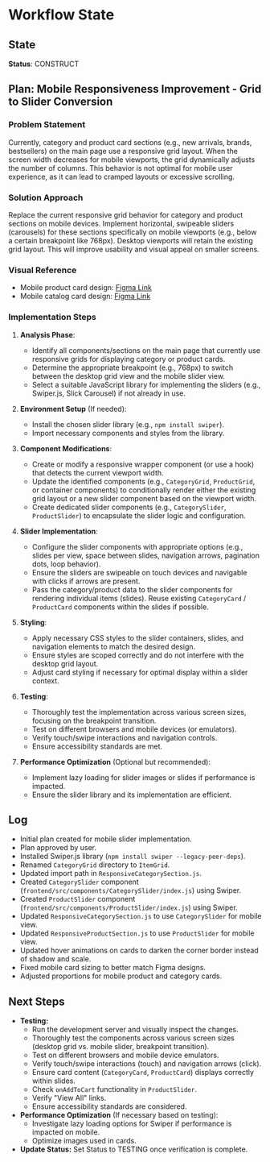 # Workflow State

## State
**Status**: CONSTRUCT

## Plan: Mobile Responsiveness Improvement - Grid to Slider Conversion

### Problem Statement
Currently, category and product card sections (e.g., new arrivals, brands, bestsellers) on the main page use a responsive grid layout. When the screen width decreases for mobile viewports, the grid dynamically adjusts the number of columns. This behavior is not optimal for mobile user experience, as it can lead to cramped layouts or excessive scrolling.

### Solution Approach
Replace the current responsive grid behavior for category and product sections on mobile devices. Implement horizontal, swipeable sliders (carousels) for these sections specifically on mobile viewports (e.g., below a certain breakpoint like 768px). Desktop viewports will retain the existing grid layout. This will improve usability and visual appeal on smaller screens.

### Visual Reference
- Mobile product card design: [Figma Link](https://www.figma.com/design/gEClQ3mz6kC8HWfCP2t81y/FORKShop4Shoot-Dev?node-id=334-6202&t=dzyo3dI3zZjQpczI-4)
- Mobile catalog card design: [Figma Link](https://www.figma.com/design/gEClQ3mz6kC8HWfCP2t81y/FORKShop4Shoot-Dev?node-id=6-20722&t=dzyo3dI3zZjQpczI-4)

### Implementation Steps

1.  **Analysis Phase**:
    *   Identify all components/sections on the main page that currently use responsive grids for displaying category or product cards.
    *   Determine the appropriate breakpoint (e.g., 768px) to switch between the desktop grid view and the mobile slider view.
    *   Select a suitable JavaScript library for implementing the sliders (e.g., Swiper.js, Slick Carousel) if not already in use.

2.  **Environment Setup** (If needed):
    *   Install the chosen slider library (e.g., `npm install swiper`).
    *   Import necessary components and styles from the library.

3.  **Component Modifications**:
    *   Create or modify a responsive wrapper component (or use a hook) that detects the current viewport width.
    *   Update the identified components (e.g., `CategoryGrid`, `ProductGrid`, or container components) to conditionally render either the existing grid layout or a new slider component based on the viewport width.
    *   Create dedicated slider components (e.g., `CategorySlider`, `ProductSlider`) to encapsulate the slider logic and configuration.

4.  **Slider Implementation**:
    *   Configure the slider components with appropriate options (e.g., slides per view, space between slides, navigation arrows, pagination dots, loop behavior).
    *   Ensure the sliders are swipeable on touch devices and navigable with clicks if arrows are present.
    *   Pass the category/product data to the slider components for rendering individual items (slides). Reuse existing `CategoryCard` / `ProductCard` components within the slides if possible.

5.  **Styling**:
    *   Apply necessary CSS styles to the slider containers, slides, and navigation elements to match the desired design.
    *   Ensure styles are scoped correctly and do not interfere with the desktop grid layout.
    *   Adjust card styling if necessary for optimal display within a slider context.

6.  **Testing**:
    *   Thoroughly test the implementation across various screen sizes, focusing on the breakpoint transition.
    *   Test on different browsers and mobile devices (or emulators).
    *   Verify touch/swipe interactions and navigation controls.
    *   Ensure accessibility standards are met.

7.  **Performance Optimization** (Optional but recommended):
    *   Implement lazy loading for slider images or slides if performance is impacted.
    *   Ensure the slider library and its implementation are efficient.

## Log
- Initial plan created for mobile slider implementation.
- Plan approved by user.
- Installed Swiper.js library (`npm install swiper --legacy-peer-deps`).
- Renamed `CategoryGrid` directory to `ItemGrid`.
- Updated import path in `ResponsiveCategorySection.js`.
- Created `CategorySlider` component (`frontend/src/components/CategorySlider/index.js`) using Swiper.
- Created `ProductSlider` component (`frontend/src/components/ProductSlider/index.js`) using Swiper.
- Updated `ResponsiveCategorySection.js` to use `CategorySlider` for mobile view.
- Updated `ResponsiveProductSection.js` to use `ProductSlider` for mobile view.
- Updated hover animations on cards to darken the corner border instead of shadow and scale.
- Fixed mobile card sizing to better match Figma designs.
- Adjusted proportions for mobile product and category cards.

## Next Steps
- **Testing:**
    - Run the development server and visually inspect the changes.
    - Thoroughly test the components across various screen sizes (desktop grid vs. mobile slider, breakpoint transition).
    - Test on different browsers and mobile device emulators.
    - Verify touch/swipe interactions (touch) and navigation arrows (click).
    - Ensure card content (`CategoryCard`, `ProductCard`) displays correctly within slides.
    - Check `onAddToCart` functionality in `ProductSlider`.
    - Verify "View All" links.
    - Ensure accessibility standards are considered.
- **Performance Optimization** (If necessary based on testing):
    - Investigate lazy loading options for Swiper if performance is impacted on mobile.
    - Optimize images used in cards.
- **Update Status:** Set Status to TESTING once verification is complete.
